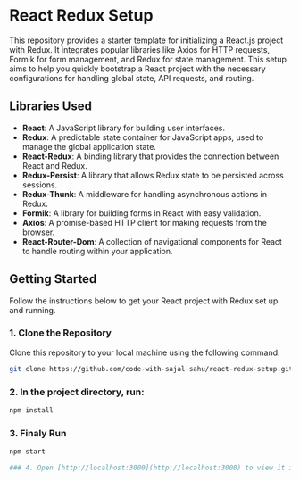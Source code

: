 # React Redux Setup

This repository provides a starter template for initializing a React.js project with Redux. It integrates popular libraries like Axios for HTTP requests, Formik for form management, and Redux for state management. This setup aims to help you quickly bootstrap a React project with the necessary configurations for handling global state, API requests, and routing.

## Libraries Used

- **React**: A JavaScript library for building user interfaces.
- **Redux**: A predictable state container for JavaScript apps, used to manage the global application state.
- **React-Redux**: A binding library that provides the connection between React and Redux.
- **Redux-Persist**: A library that allows Redux state to be persisted across sessions.
- **Redux-Thunk**: A middleware for handling asynchronous actions in Redux.
- **Formik**: A library for building forms in React with easy validation.
- **Axios**: A promise-based HTTP client for making requests from the browser.
- **React-Router-Dom**: A collection of navigational components for React to handle routing within your application.

## Getting Started

Follow the instructions below to get your React project with Redux set up and running.

### 1. Clone the Repository

Clone this repository to your local machine using the following command:

```bash
git clone https://github.com/code-with-sajal-sahu/react-redux-setup.git
```

### 2. In the project directory, run:
```bash
npm install
```
### 3. Finaly Run
```bash
npm start

### 4. Open [http://localhost:3000](http://localhost:3000) to view it in your browser.